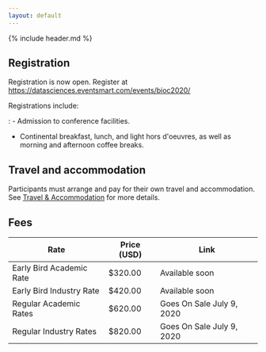 ```yaml
---
layout: default
---
```


{% include header.md %}

## Registration

Registration is now open. Register at https://datasciences.eventsmart.com/events/bioc2020/

Registrations include:

: - Admission to conference facilities.
  - Continental breakfast, lunch, and light hors d'oeuvres, as well as
    morning and afternoon coffee breaks.

## Travel and accommodation

Participants must arrange and pay for their own travel and
accommodation. See [Travel & Accommodation](travel-accommodations.html) for 
more details.

## Fees

| Rate                     | Price (USD) | Link                      |
|--------------------------|-------------|---------------------------|
| Early Bird Academic Rate | $320.00     | Available soon            |
| Early Bird Industry Rate | $420.00     | Available soon            |
| Regular Academic Rates   | $620.00     | Goes On Sale July 9, 2020 |
| Regular Industry Rates   | $820.00     | Goes On Sale July 9, 2020 |

